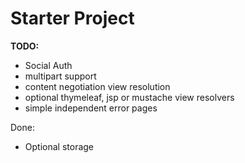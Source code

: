 # Starter Project
__TODO:__

* Social Auth
* multipart support
* content negotiation view resolution
* optional thymeleaf, jsp or mustache view resolvers
* simple independent error pages  

Done:
* Optional storage